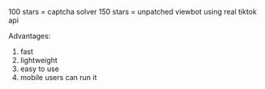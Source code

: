 100 stars = captcha solver
150 stars = unpatched viewbot using real tiktok api

Advantages:
1)  fast
2)  lightweight
3)  easy to use
4)  mobile users can run it
